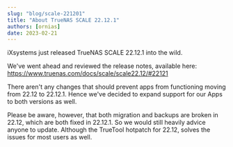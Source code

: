```yaml
---
slug: "blog/scale-221201"
title: "About TrueNAS SCALE 22.12.1"
authors: [ornias]
date: 2023-02-21
---
```


iXsystems just released TrueNAS SCALE 22.12.1 into the wild.

We've went ahead and reviewed the release notes, available here:
https://www.truenas.com/docs/scale/scale22.12/#22121

There aren't any changes that should prevent apps from functioning moving from 22.12 to 22.12.1. Hence we've decided to expand support for our Apps to both versions as well.

Please be aware, however, that both migration and backups are broken in 22.12, which are both fixed in 22.12.1. So we would still heavily advice anyone to update. Although the TrueTool hotpatch for 22.12, solves the issues for most users as well.
